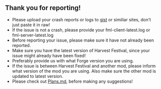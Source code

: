 Thank you for reporting!
---

 * Please upload your crash reports or logs to [gist](https://gist.github.com/) or similiar sites, don't just paste it in raw!
 * If the issue is not a crash, please provide your fml-client-latest.log or fml-server-latest.log
 * Before reporting your issue, please make sure it have not already been reported.
 * Make sure you have the latest version of Harvest Festival, since your issue might already have been fixed!
 * Preferably provide us with what Forge version you are using. 
 * If the issue is between Harvest Festival and another mod, please inform what version of the mod you are using. Also make sure the other mod is updated to latest version.
 * Please check out [Plans.md](https://github.com/PenguinSquad/Harvest-Festival/blob/1.10.2/PLANS.md), before making any suggestions!
